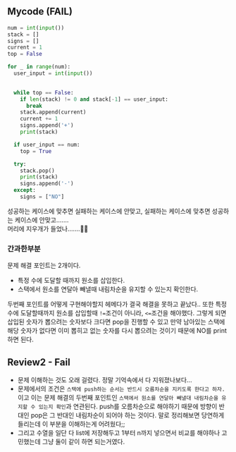 ## Mycode (FAIL)
```python
num = int(input())
stack = []
signs = []
current = 1
top = False

for _ in range(num):
  user_input = int(input())
  

  while top == False:
    if len(stack) != 0 and stack[-1] == user_input:
      break
    stack.append(current)
    current += 1
    signs.append('+')
    print(stack)

  if user_input == num:
    top = True

  try:
    stack.pop()
    print(stack)
    signs.append('-')
  except:
    signs = ["NO"]
```
성공하는 케이스에 맞추면 실패하는 케이스에 안맞고, 실패하는 케이스에 맞추면 성공하는 케이스에 안맞고.......
</br>
머리에 지우개가 들었나.......👊🏻

### 간과한부분
문제 해결 포인트는 2개이다.
- 특정 수에 도달할 때까지 원소를 삽입한다.
- 스택에서 원소를 연달아 빼낼때 내림차순을 유지할 수 있는지 확인한다.

두번째 포인트를 어떻게 구현해야할지 헤메다가 결국 해결을 못하고 끝났다.. 또한 특정 수에 도달할때까지 원소를 삽입할때 `!=`조건이 아니라, `<=`조건을 해야했다. 그렇게 되면 삽입된 숫자가 뽑으려는 숫자보다 크다면 pop을 진행할 수 있고 만약 남아있는 스택에 해당 숫자가 없다면 이미 뽑히고 없는 숫자를 다시 뽑으려는 것이기 때문에 NO를 print하면 된다.

## Review2 - Fail
- 문제 이해하는 것도 오래 걸렸다. 정말 기억속에서 다 지워졌나보다...
- 문제에서의 조건은 `스택에 push하는 순서는 반드시 오름차순을 지키도록 한다고 하자.`이고 이는 문제 해결의 두번째 포인트인 `스택에서 원소를 연달아 빼낼대 내림차순을 유지할 수 있는지 확인`과 연관된다. push를 오름차순으로 해야하기 때문에 방향이 반대인 pop은 그 반대인 내림차순이 되어야 하는 것이다. 말로 정리해보면 당연하게 들리는데 이 부분을 이해하는게 어려웠다;;
- 그리고 수열을 일단 다 list에 저장해두고 1부터 n까지 넣으면서 비교를 해야하나 고민했는데 그냥 둘이 같이 하면 되는거였다. 
